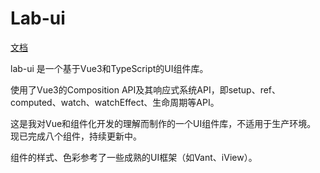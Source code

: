 # Lab-ui
[文档](https://lb1022.gitee.io/lab-ui-web)

lab-ui 是一个基于Vue3和TypeScript的UI组件库。

使用了Vue3的Composition API及其响应式系统API，即setup、ref、computed、watch、watchEffect、生命周期等API。

这是我对Vue和组件化开发的理解而制作的一个UI组件库，不适用于生产环境。 现已完成八个组件，持续更新中。

组件的样式、色彩参考了一些成熟的UI框架（如Vant、iView）。

